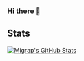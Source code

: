 ### Hi there 👋

<!--
**migrap/migrap** is a ✨ _special_ ✨ repository because its `README.md` (this file) appears on your GitHub profile.

Here are some ideas to get you started:

- 🔭 I’m currently working on ...
- 🌱 I’m currently learning ...
- 👯 I’m looking to collaborate on ...
- 🤔 I’m looking for help with ...
- 💬 Ask me about ...
- 📫 How to reach me: ...
- 😄 Pronouns: ...
- ⚡ Fun fact: ...
-->


## Stats
<a href="https://github.com/migrap">
  <img align="center" src="https://github-readme-stats.vercel.app/api?username=migrap&show_icons=true&line_height=27&count_private=true&title_color=8957e5&text_color=c9cacc&icon_color=8957e5&bg_color=1d1f21" alt="Migrap's GitHub Stats" />
</a>

